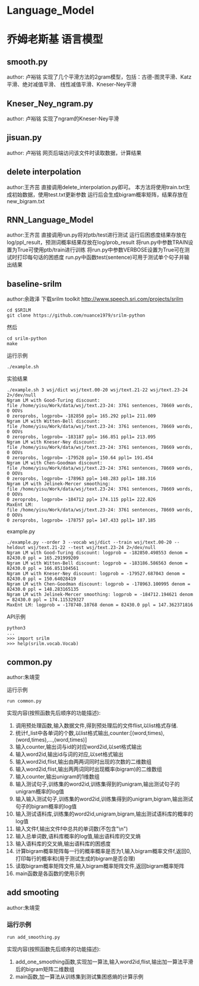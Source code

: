 # Language_Model
# 乔姆老斯基 语言模型



## smooth.py
author: 卢裕铭
实现了几个平滑方法的2gram模型，包括：古德-图灵平滑、Katz平滑、绝对减值平滑、
线性减值平滑、Kneser-Ney平滑

## Kneser_Ney_ngram.py
author: 卢裕铭
实现了ngram的Kneser-Ney平滑

## jisuan.py
author: 卢裕铭
网页后端访问该文件时读取数据，计算结果

## delete interpolation
author:王齐茁
直接调用delete_interpolation.py即可。
本方法将使用train.txt生成初始数据，使用test.txt更新参数
运行后会生成bigram概率矩阵，结果存放在new_bigram.txt


## RNN_Language_Model
author:王齐茁
直接调用run.py将对ptb/test进行测试
运行后困惑度结果存放在log/ppl_result，预测词概率结果存放在log/prob_result
将run.py中参数TRAIN设置为True可使用ptb/train进行训练
将run.py中参数VERBOSE设置为True可在测试时打印每句话的困惑度
run.py中函数test(sentence)可用于测试单个句子并输出结果


## baseline-srilm
author:余政泽
下载srilm toolkit http://www.speech.sri.com/projects/srilm

 ```
 cd $SRILM
 git clone https://github.com/nuance1979/srilm-python
 ```
 然后
 ```
 cd srilm-python
make
```
运行示例
```
./example.sh
```
实验结果
```
./example.sh 3 wsj/dict wsj/text.00-20 wsj/text.21-22 wsj/text.23-24 2>/dev/null
Ngram LM with Good-Turing discount:
file /home/yisu/Work/data/wsj/text.23-24: 3761 sentences, 78669 words, 0 OOVs
0 zeroprobs, logprob= -182850 ppl= 165.292 ppl1= 211.009
Ngram LM with Witten-Bell discount:
file /home/yisu/Work/data/wsj/text.23-24: 3761 sentences, 78669 words, 0 OOVs
0 zeroprobs, logprob= -183187 ppl= 166.851 ppl1= 213.095
Ngram LM with Kneser-Ney discount:
file /home/yisu/Work/data/wsj/text.23-24: 3761 sentences, 78669 words, 0 OOVs
0 zeroprobs, logprob= -179528 ppl= 150.64 ppl1= 191.454
Ngram LM with Chen-Goodman discount:
file /home/yisu/Work/data/wsj/text.23-24: 3761 sentences, 78669 words, 0 OOVs
0 zeroprobs, logprob= -178963 ppl= 148.283 ppl1= 188.316
Ngram LM with Jelinek-Mercer smoothing:
file /home/yisu/Work/data/wsj/text.23-24: 3761 sentences, 78669 words, 0 OOVs
0 zeroprobs, logprob= -184712 ppl= 174.115 ppl1= 222.826
MaxEnt LM:
file /home/yisu/Work/data/wsj/text.23-24: 3761 sentences, 78669 words, 0 OOVs
0 zeroprobs, logprob= -178757 ppl= 147.433 ppl1= 187.185
```
example.py
```
./example.py --order 3 --vocab wsj/dict --train wsj/text.00-20 --heldout wsj/text.21-22 --test wsj/text.23-24 2>/dev/null
Ngram LM with Good-Turing discount: logprob = -182850.498553 denom = 82430.0 ppl = 165.291999209
Ngram LM with Witten-Bell discount: logprob = -183186.586563 denom = 82430.0 ppl = 166.851104561
Ngram LM with Kneser-Ney discount: logprob = -179527.687043 denom = 82430.0 ppl = 150.64028419
Ngram LM with Chen-Goodman discount: logprob = -178963.100995 denom = 82430.0 ppl = 148.283165135
Ngram LM with Jelinek-Mercer smoothing: logprob = -184712.194621 denom = 82430.0 ppl = 174.115329327
MaxEnt LM: logprob = -178740.10768 denom = 82430.0 ppl = 147.362371816
```

API示例
```
python3
...
>>> import srilm
>>> help(srilm.vocab.Vocab)
```



## common.py

author:朱靖雯

运行示例
```
run common.py
```

实现内容(按照函数先后顺序的功能描述):

1. 调用预处理函数,输入数据文件,得到预处理后的文件flist,以list格式存储.
2. 统计f_list中各单词的个数,以list格式输出,counter:[(word,times),(word,times),...,(word,times)]
3. 输入counter,输出词与id的对应word2id,以set格式输出
4. 输入word2id,输出id与词的对应,以set格式输出
5. 输入word2id,flist,输出由两两词同时出现的次数的二维数组
6. 输入word2id,flist,输出两两词同时出现概率(bigram)的二维数组
7. 输入counter,输出unigram的1维数组
8. 输入测试句子,训练集的word2id,训练集得到的unigram,输出测试句子的unigram概率的log值
9. 输入输入测试句子,训练集的word2id,训练集得到的unigram,bigram,输出测试句子的bigram概率的log值
10. 输入测试语料库,训练集的word2id,unigram,bigram,输出测试语料库的概率的log值
11. 输入文件f,输出文件f中总共的单词数(不包含"\n")
12. 输入总单词数,语料库概率的log值,输出语料库的交叉熵
13. 输入语料库的交叉熵,输出语料库的困惑度
14. 计算bigram概率矩阵每一行的概率概率是否为1,输入bigram概率文件f,返回0,打印每行的概率和(用于测试生成的bigram是否合理)
15. 读取bigram概率矩阵文件,输入bigram概率矩阵文件,返回bigram概率矩阵
16. main函数是各函数的使用示例



## add smooting

author:朱靖雯

### 运行示例
```
run add_smoothing.py
```


实现内容(按照函数先后顺序的功能描述):

1. add_one_smoothing函数,实现加一算法,输入word2id,flist,输出加一算法平滑后的bigram矩阵二维数组
2. main函数,加一算法从训练集到测试集困惑熵的计算示例
